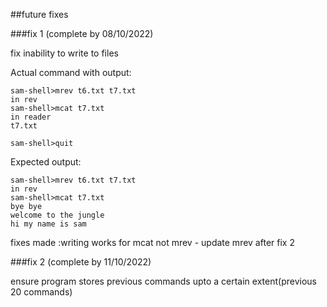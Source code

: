##future fixes

###fix 1 (complete by 08/10/2022)

fix inability to write to files

Actual command with output:
```
sam-shell>mrev t6.txt t7.txt
in rev
sam-shell>mcat t7.txt
in reader
t7.txt

sam-shell>quit
```
Expected output:
```
sam-shell>mrev t6.txt t7.txt
in rev
sam-shell>mcat t7.txt
bye bye
welcome to the jungle
hi my name is sam
```
fixes made :writing works for mcat not mrev - update mrev after fix 2

###fix 2 (complete by 11/10/2022)

ensure program stores previous commands upto a certain extent(previous 20 commands)


